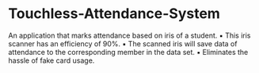 # Touchless-Attendance-System
An application that marks attendance based on iris of a student.
▪ This iris scanner has an efficiency of 90%.
▪ The scanned iris will save data of attendance to the corresponding member in the data set.
▪ Eliminates the hassle of fake card usage.
